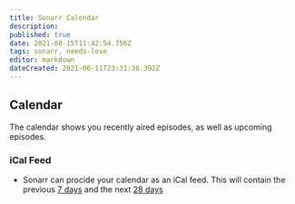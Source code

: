 ```yaml
---
title: Sonarr Calendar
description: 
published: true
date: 2021-08-15T11:42:54.756Z
tags: sonarr, needs-love
editor: markdown
dateCreated: 2021-06-11T23:31:36.392Z
---
```


## Calendar

The calendar shows you recently aired episodes, as well as upcoming episodes.

### iCal Feed

- Sonarr can procide your calendar as an iCal feed. This will contain the previous [7 days](https://github.com/Sonarr/Sonarr/blob/0a2b109a3fe101e260b623d0768240ef8b7a47ae/src/NzbDrone.Api/Calendar/CalendarFeedModule.cs#L35) and the next [28 days](https://github.com/Sonarr/Sonarr/blob/0a2b109a3fe101e260b623d0768240ef8b7a47ae/src/NzbDrone.Api/Calendar/CalendarFeedModule.cs#L36)